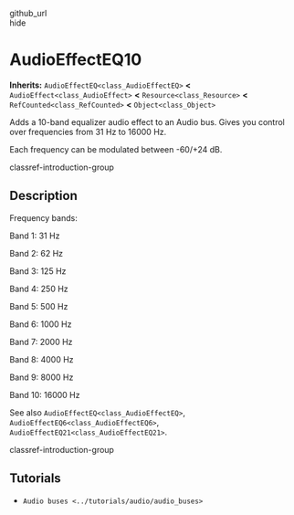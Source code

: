 github\_url  
hide

# AudioEffectEQ10

**Inherits:** `AudioEffectEQ<class_AudioEffectEQ>` **&lt;**
`AudioEffect<class_AudioEffect>` **&lt;** `Resource<class_Resource>`
**&lt;** `RefCounted<class_RefCounted>` **&lt;** `Object<class_Object>`

Adds a 10-band equalizer audio effect to an Audio bus. Gives you control
over frequencies from 31 Hz to 16000 Hz.

Each frequency can be modulated between -60/+24 dB.

classref-introduction-group

## Description

Frequency bands:

Band 1: 31 Hz

Band 2: 62 Hz

Band 3: 125 Hz

Band 4: 250 Hz

Band 5: 500 Hz

Band 6: 1000 Hz

Band 7: 2000 Hz

Band 8: 4000 Hz

Band 9: 8000 Hz

Band 10: 16000 Hz

See also `AudioEffectEQ<class_AudioEffectEQ>`,
`AudioEffectEQ6<class_AudioEffectEQ6>`,
`AudioEffectEQ21<class_AudioEffectEQ21>`.

classref-introduction-group

## Tutorials

-   `Audio buses <../tutorials/audio/audio_buses>`
